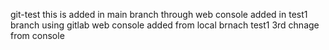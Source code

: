 git-test
this is added in main branch through web console
added in test1 branch using gitlab web console
added from local brnach test1
3rd chnage from console
